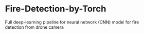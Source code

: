 # Fire-Detection-by-Torch
Full deep-learning pipeline for neural network (CNN) model for fire detection from drone camera
